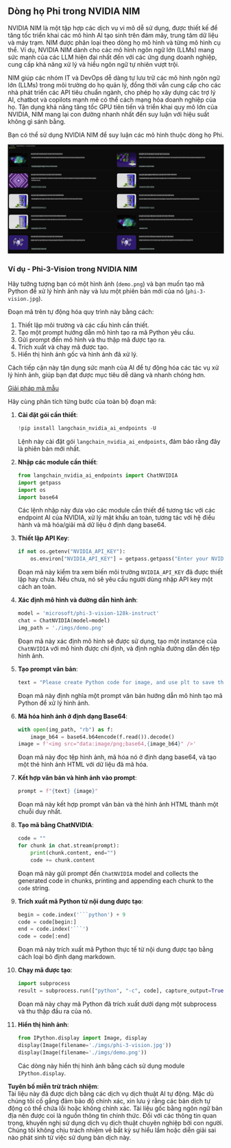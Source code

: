 ## Dòng họ Phi trong NVIDIA NIM

NVIDIA NIM là một tập hợp các dịch vụ vi mô dễ sử dụng, được thiết kế để tăng tốc triển khai các mô hình AI tạo sinh trên đám mây, trung tâm dữ liệu và máy trạm. NIM được phân loại theo dòng họ mô hình và từng mô hình cụ thể. Ví dụ, NVIDIA NIM dành cho các mô hình ngôn ngữ lớn (LLMs) mang sức mạnh của các LLM hiện đại nhất đến với các ứng dụng doanh nghiệp, cung cấp khả năng xử lý và hiểu ngôn ngữ tự nhiên vượt trội.

NIM giúp các nhóm IT và DevOps dễ dàng tự lưu trữ các mô hình ngôn ngữ lớn (LLMs) trong môi trường do họ quản lý, đồng thời vẫn cung cấp cho các nhà phát triển các API tiêu chuẩn ngành, cho phép họ xây dựng các trợ lý AI, chatbot và copilots mạnh mẽ có thể cách mạng hóa doanh nghiệp của họ. Tận dụng khả năng tăng tốc GPU tiên tiến và triển khai quy mô lớn của NVIDIA, NIM mang lại con đường nhanh nhất đến suy luận với hiệu suất không gì sánh bằng.

Bạn có thể sử dụng NVIDIA NIM để suy luận các mô hình thuộc dòng họ Phi.

![nim](../../../../../translated_images/Phi-NIM.45af94d89220fbbbc85f8da0379150a29cc88c3dd8ec417b1d3b7237bbe1c58a.vi.png)

### **Ví dụ - Phi-3-Vision trong NVIDIA NIM**

Hãy tưởng tượng bạn có một hình ảnh (`demo.png`) và bạn muốn tạo mã Python để xử lý hình ảnh này và lưu một phiên bản mới của nó (`phi-3-vision.jpg`).

Đoạn mã trên tự động hóa quy trình này bằng cách:

1. Thiết lập môi trường và các cấu hình cần thiết.
2. Tạo một prompt hướng dẫn mô hình tạo ra mã Python yêu cầu.
3. Gửi prompt đến mô hình và thu thập mã được tạo ra.
4. Trích xuất và chạy mã được tạo.
5. Hiển thị hình ảnh gốc và hình ảnh đã xử lý.

Cách tiếp cận này tận dụng sức mạnh của AI để tự động hóa các tác vụ xử lý hình ảnh, giúp bạn đạt được mục tiêu dễ dàng và nhanh chóng hơn.

[Giải pháp mã mẫu](../../../../../code/06.E2E/E2E_Nvidia_NIM_Phi3_Vision.ipynb)

Hãy cùng phân tích từng bước của toàn bộ đoạn mã:

1. **Cài đặt gói cần thiết**:
    ```python
    !pip install langchain_nvidia_ai_endpoints -U
    ```
    Lệnh này cài đặt gói `langchain_nvidia_ai_endpoints`, đảm bảo rằng đây là phiên bản mới nhất.

2. **Nhập các module cần thiết**:
    ```python
    from langchain_nvidia_ai_endpoints import ChatNVIDIA
    import getpass
    import os
    import base64
    ```
    Các lệnh nhập này đưa vào các module cần thiết để tương tác với các endpoint AI của NVIDIA, xử lý mật khẩu an toàn, tương tác với hệ điều hành và mã hóa/giải mã dữ liệu ở định dạng base64.

3. **Thiết lập API Key**:
    ```python
    if not os.getenv("NVIDIA_API_KEY"):
        os.environ["NVIDIA_API_KEY"] = getpass.getpass("Enter your NVIDIA API key: ")
    ```
    Đoạn mã này kiểm tra xem biến môi trường `NVIDIA_API_KEY` đã được thiết lập hay chưa. Nếu chưa, nó sẽ yêu cầu người dùng nhập API key một cách an toàn.

4. **Xác định mô hình và đường dẫn hình ảnh**:
    ```python
    model = 'microsoft/phi-3-vision-128k-instruct'
    chat = ChatNVIDIA(model=model)
    img_path = './imgs/demo.png'
    ```
    Đoạn mã này xác định mô hình sẽ được sử dụng, tạo một instance của `ChatNVIDIA` với mô hình được chỉ định, và định nghĩa đường dẫn đến tệp hình ảnh.

5. **Tạo prompt văn bản**:
    ```python
    text = "Please create Python code for image, and use plt to save the new picture under imgs/ and name it phi-3-vision.jpg."
    ```
    Đoạn mã này định nghĩa một prompt văn bản hướng dẫn mô hình tạo mã Python để xử lý hình ảnh.

6. **Mã hóa hình ảnh ở định dạng Base64**:
    ```python
    with open(img_path, "rb") as f:
        image_b64 = base64.b64encode(f.read()).decode()
    image = f'<img src="data:image/png;base64,{image_b64}" />'
    ```
    Đoạn mã này đọc tệp hình ảnh, mã hóa nó ở định dạng base64, và tạo một thẻ hình ảnh HTML với dữ liệu đã mã hóa.

7. **Kết hợp văn bản và hình ảnh vào prompt**:
    ```python
    prompt = f"{text} {image}"
    ```
    Đoạn mã này kết hợp prompt văn bản và thẻ hình ảnh HTML thành một chuỗi duy nhất.

8. **Tạo mã bằng ChatNVIDIA**:
    ```python
    code = ""
    for chunk in chat.stream(prompt):
        print(chunk.content, end="")
        code += chunk.content
    ```
    Đoạn mã này gửi prompt đến `ChatNVIDIA` model and collects the generated code in chunks, printing and appending each chunk to the `code` string.

9. **Trích xuất mã Python từ nội dung được tạo**:
    ```python
    begin = code.index('```python') + 9
    code = code[begin:]
    end = code.index('```')
    code = code[:end]
    ```
    Đoạn mã này trích xuất mã Python thực tế từ nội dung được tạo bằng cách loại bỏ định dạng markdown.

10. **Chạy mã được tạo**:
    ```python
    import subprocess
    result = subprocess.run(["python", "-c", code], capture_output=True)
    ```
    Đoạn mã này chạy mã Python đã trích xuất dưới dạng một subprocess và thu thập đầu ra của nó.

11. **Hiển thị hình ảnh**:
    ```python
    from IPython.display import Image, display
    display(Image(filename='./imgs/phi-3-vision.jpg'))
    display(Image(filename='./imgs/demo.png'))
    ```
    Các dòng này hiển thị hình ảnh bằng cách sử dụng module `IPython.display`.

**Tuyên bố miễn trừ trách nhiệm**:  
Tài liệu này đã được dịch bằng các dịch vụ dịch thuật AI tự động. Mặc dù chúng tôi cố gắng đảm bảo độ chính xác, xin lưu ý rằng các bản dịch tự động có thể chứa lỗi hoặc không chính xác. Tài liệu gốc bằng ngôn ngữ bản địa nên được coi là nguồn thông tin chính thức. Đối với các thông tin quan trọng, khuyến nghị sử dụng dịch vụ dịch thuật chuyên nghiệp bởi con người. Chúng tôi không chịu trách nhiệm về bất kỳ sự hiểu lầm hoặc diễn giải sai nào phát sinh từ việc sử dụng bản dịch này.